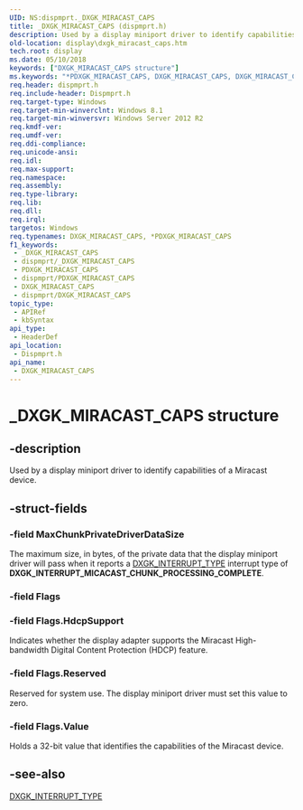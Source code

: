 ```yaml
---
UID: NS:dispmprt._DXGK_MIRACAST_CAPS
title: _DXGK_MIRACAST_CAPS (dispmprt.h)
description: Used by a display miniport driver to identify capabilities of a Miracast device.
old-location: display\dxgk_miracast_caps.htm
tech.root: display
ms.date: 05/10/2018
keywords: ["DXGK_MIRACAST_CAPS structure"]
ms.keywords: "*PDXGK_MIRACAST_CAPS, DXGK_MIRACAST_CAPS, DXGK_MIRACAST_CAPS structure [Display Devices], PDXGK_MIRACAST_CAPS, PDXGK_MIRACAST_CAPS structure pointer [Display Devices], _DXGK_MIRACAST_CAPS, display.dxgk_miracast_caps, dispmprt/DXGK_MIRACAST_CAPS, dispmprt/PDXGK_MIRACAST_CAPS"
req.header: dispmprt.h
req.include-header: Dispmprt.h
req.target-type: Windows
req.target-min-winverclnt: Windows 8.1
req.target-min-winversvr: Windows Server 2012 R2
req.kmdf-ver: 
req.umdf-ver: 
req.ddi-compliance: 
req.unicode-ansi: 
req.idl: 
req.max-support: 
req.namespace: 
req.assembly: 
req.type-library: 
req.lib: 
req.dll: 
req.irql: 
targetos: Windows
req.typenames: DXGK_MIRACAST_CAPS, *PDXGK_MIRACAST_CAPS
f1_keywords:
 - _DXGK_MIRACAST_CAPS
 - dispmprt/_DXGK_MIRACAST_CAPS
 - PDXGK_MIRACAST_CAPS
 - dispmprt/PDXGK_MIRACAST_CAPS
 - DXGK_MIRACAST_CAPS
 - dispmprt/DXGK_MIRACAST_CAPS
topic_type:
 - APIRef
 - kbSyntax
api_type:
 - HeaderDef
api_location:
 - Dispmprt.h
api_name:
 - DXGK_MIRACAST_CAPS
---
```


# _DXGK_MIRACAST_CAPS structure


## -description

Used by a display miniport driver to identify capabilities of a Miracast device.

## -struct-fields

### -field MaxChunkPrivateDriverDataSize

The maximum size, in bytes, of the private data that the display miniport driver will pass when it reports a <a href="/windows-hardware/drivers/ddi/d3dkmddi/ne-d3dkmddi-_dxgk_interrupt_type">DXGK_INTERRUPT_TYPE</a> interrupt type of <b>DXGK_INTERRUPT_MICACAST_CHUNK_PROCESSING_COMPLETE</b>.

### -field Flags

### -field Flags.HdcpSupport

Indicates whether the display adapter supports the Miracast High-bandwidth Digital Content Protection (HDCP) feature.

### -field Flags.Reserved

Reserved for system use. The display miniport driver must set this value to zero.

### -field Flags.Value

Holds a 32-bit value that identifies the capabilities of the Miracast device.

## -see-also

<a href="/windows-hardware/drivers/ddi/d3dkmddi/ne-d3dkmddi-_dxgk_interrupt_type">DXGK_INTERRUPT_TYPE</a>
